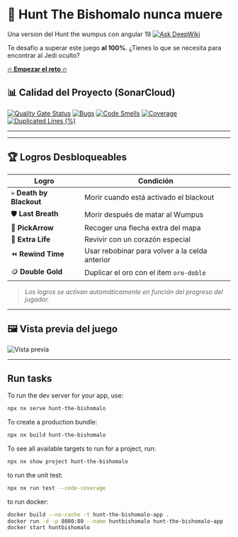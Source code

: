 # 🏹 Hunt The Bishomalo nunca muere

Una version del Hunt the wumpus con angular 19 [![Ask DeepWiki](https://deepwiki.com/badge.svg)](https://deepwiki.com/chdelucia/hunt-the-bishomalo)


Te desafío a superar este juego **al 100%**. ¿Tienes lo que se necesita para encontrar al Jedi oculto?


[🔥 **Empezar el reto** 🔥](https://hunt-the-bishomalo.vercel.app/)



## 📊 Calidad del Proyecto (SonarCloud)

[![Quality Gate Status](https://sonarcloud.io/api/project_badges/measure?project=chdelucia_hunt-the-bishomalo&metric=alert_status)](https://sonarcloud.io/summary/new_code?id=chdelucia_hunt-the-bishomalo)
[![Bugs](https://sonarcloud.io/api/project_badges/measure?project=chdelucia_hunt-the-bishomalo&metric=bugs)](https://sonarcloud.io/summary/new_code?id=chdelucia_hunt-the-bishomalo)
[![Code Smells](https://sonarcloud.io/api/project_badges/measure?project=chdelucia_hunt-the-bishomalo&metric=code_smells)](https://sonarcloud.io/summary/new_code?id=chdelucia_hunt-the-bishomalo)
[![Coverage](https://sonarcloud.io/api/project_badges/measure?project=chdelucia_hunt-the-bishomalo&metric=coverage)](https://sonarcloud.io/summary/new_code?id=chdelucia_hunt-the-bishomalo)
[![Duplicated Lines (%)](https://sonarcloud.io/api/project_badges/measure?project=chdelucia_hunt-the-bishomalo&metric=duplicated_lines_density)](https://sonarcloud.io/summary/new_code?id=chdelucia_hunt-the-bishomalo)

---

---

## 🏆 Logros Desbloqueables

| Logro                | Condición                                         |
|----------------------|--------------------------------------------------|
| 💀 **Death by Blackout** | Morir cuando está activado el blackout             |
| 🛡️ **Last Breath**       | Morir después de matar al Wumpus                  |
| 🏹 **PickArrow**         | Recoger una flecha extra del mapa                 |
| 💓 **Extra Life**        | Revivir con un corazón especial                   |
| ⏪ **Rewind Time**       | Usar rebobinar para volver a la celda anterior   |
| 🪙 **Double Gold**       | Duplicar el oro con el ítem `oro-doble`          |

> *Los logros se activan automáticamente en función del progreso del jugador.*

---

## 🖼️ Vista previa del juego

![Vista previa](https://hunt-the-bishomalo.vercel.app/screenshot.png)

---

## Run tasks

To run the dev server for your app, use:

```sh
npx nx serve hunt-the-bishomalo
```

To create a production bundle:

```sh
npx nx build hunt-the-bishomalo
```

To see all available targets to run for a project, run:

```sh
npx nx show project hunt-the-bishomalo
```

to run the unit test:

```sh
npx nx run test --code-coverage
```

to run docker:
```sh
docker build --no-cache -t hunt-the-bishomalo-app .
docker run -d -p 8080:80 --name huntbishomalo hunt-the-bishomalo-app
docker start huntbishomalo

```
